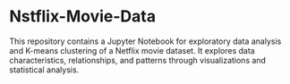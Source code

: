 # Nstflix-Movie-Data
This repository contains a Jupyter Notebook for exploratory data analysis and K-means clustering of a  Netflix movie dataset. It explores data characteristics, relationships, and patterns through visualizations and statistical analysis.
